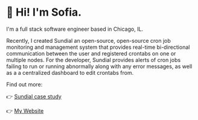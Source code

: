 # 👋 Hi! I'm Sofia.
I'm a full stack software engineer based in Chicago, IL.

Recently, I created Sundial an open-source, open-source cron job monitoring and management system that provides real-time bi-directional communication between the user and registered crontabs on one or multiple nodes. For the developer, Sundial provides alerts of cron jobs failing to run or running abnormally along with any error messages, as well as a a centralized dashboard to edit crontabs from.

Find out more:

👉 [Sundial case study](https://project-sundial.github.io/)

👉 [My Website](www.sofalere.com)
